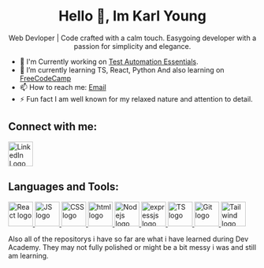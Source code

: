 <h1 align="center">Hello 👋, Im Karl Young</h1>

<p align="center" >Web Devloper | Code crafted with a calm touch. Easygoing developer with a passion for simplicity and elegance.</p>

- 🔭 I'm Currently working on [Test Automation Essentials](https://github.com/karl-young/test-automation-essentials-dev-academy).
- 🌱 I’m currently learning TS, React, Python And also learning on  [FreeCodeCamp](https://www.freecodecamp.org/karl-young)
- 📫 How to reach me: [Email](mailto:karlyoung112@gmail.com)
- ⚡ Fun fact I am well known for my relaxed nature and attention to detail.

## Connect with me:
<a href="https://www.linkedin.com/in/karl-young-4846602a4" target="_blank">
  <img src="https://github.com/karl-young/karl-young/assets/142771183/88f9ca38-a616-4580-8b74-104a21673702" alt="LinkedIn Logo" width="50" height="50">
</a>


## Languages and Tools:
<a href="https://react.dev/">
  <img src="https://github.com/karl-young/karl-young/assets/142771183/63254261-4fe6-4ce5-b289-047d60f9a65f" alt="React logo" width="50" height="50">
</a>
<a href="https://www.w3schools.com/js/default.asp">
  <img src="https://github.com/karl-young/karl-young/assets/142771183/5bcdefa6-bb55-4f93-837a-5d17f69a5e68" alt="JS logo" width="50" height="50">
</a>
<a href="https://www.w3schools.com/css/">
<img src='https://github.com/karl-young/karl-young/assets/142771183/77277b6a-c6d8-4c1a-830f-9c841f02d746' alt="CSS logo" width="50" height="50">
</a>
<a href="https://www.w3schools.com/html/default.asp">
  <img src="https://github.com/karl-young/karl-young/assets/142771183/62501f40-bc69-4700-9636-6296665c40b7" alt="html logo" width="50" height="50">
</a>
<a href="https://nodejs.org/en/about">
  <img src="https://github.com/karl-young/karl-young/assets/142771183/95a142ca-6bca-4663-af52-57d46bf99815" alt="Nodejs logo" width="50" height="50">
</a>
<a href="https://expressjs.com/">
  <img src="https://github.com/karl-young/karl-young/assets/142771183/2f2137b7-c392-4974-9d6f-9f69ca48b1c1" alt="expressjs logo" width="50" height="50">
</a>
<a href="https://www.typescriptlang.org/">
  <img src="https://github.com/karl-young/karl-young/assets/142771183/c348f9da-e6b6-4adb-8dc0-097c395a9271" alt="TS logo" width="50" height="50">
</a>
<a href="https://git-scm.com/">
  <img src="https://github.com/karl-young/karl-young/assets/142771183/1885740c-01cd-4d35-a555-2249306e92e9" alt="Git logo" width="50" height="50">
</a>
<a href="https://tailwindcss.com/">
  <img src="https://github.com/karl-young/karl-young/assets/142771183/121b77c3-1c82-4a38-86bd-ecea2a01bba4" alt="Tailwind logo" width="50" height="50">
</a>


Also all of the repositorys i have so far are what i have learned during Dev Academy. They may not fully polished or might be a bit messy i was and still am learning. 
